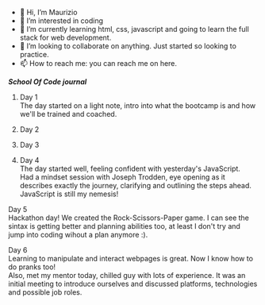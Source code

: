 - 👋 Hi, I’m Maurizio
- 👀 I’m interested in coding
- 🌱 I’m currently learning html, css, javascript and going to learn the full stack for web development.
- 💞️ I’m looking to collaborate on anything. Just started so looking to practice.
- 📫 How to reach me: you can reach me on here.

***School Of Code journal***

1) Day 1 <br>
The day started on a light note, intro into what the bootcamp is and how we'll be trained and coached.

2) Day 2


3) Day 3


4) Day 4  <br>
The day started well, feeling confident with yesterday's JavaScript. <br>
Had a mindset session with Joseph Trodden, eye opening as it describes exactly the journey, clarifying and outlining the steps ahead. <br>
JavaScript is still my nemesis!

Day 5 <br>
Hackathon day!
We created the Rock-Scissors-Paper game. I can see the sintax is getting better and planning abilities too, at least I don't try and jump into coding wihout a plan anymore :).

Day 6 <br>
Learning to manipulate and interact webpages is great. Now I know how to do pranks too! <br>
Also, met my mentor today, chilled guy with lots of experience. It was an initial meeting to introduce ourselves and discussed platforms, technologies and possible job roles.
